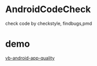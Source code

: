 # AndroidCodeCheck
check code by checkstyle, findbugs,pmd

# demo
[vb-android-app-quality](https://github.com/vincentbrison/vb-android-app-quality)
